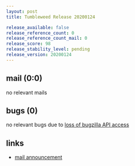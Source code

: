 ```yaml
---
layout: post
title: Tumbleweed Release 20200124

release_available: false
release_reference_count: 0
release_reference_count_mail: 0
release_score: 98
release_stability_level: pending
release_version: 20200124
---
```


## mail (0:0)

no relevant mails

## bugs (0)

<!--more-->

no relevant bugs due to [loss of bugzilla API access](https://bugzilla.opensuse.org/show_bug.cgi?id=1157722)



## links

- [mail announcement](https://lists.opensuse.org/opensuse-factory/2020-01/msg00286.html)

